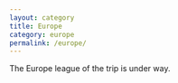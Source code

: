 ```yaml
---
layout: category
title: Europe
category: europe
permalink: /europe/
---
```

The Europe league of the trip is under way.

